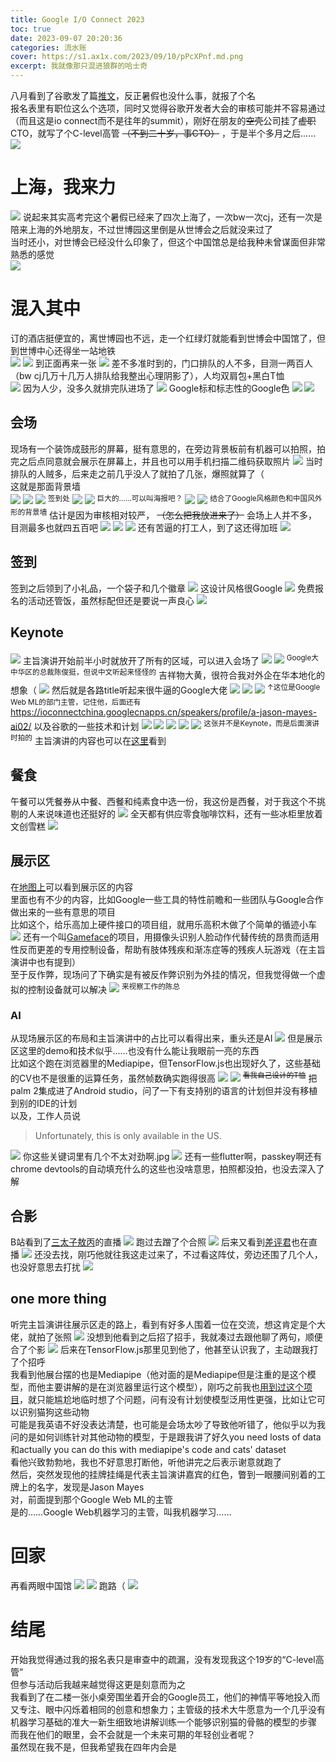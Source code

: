 ```yaml
---
title: Google I/O Connect 2023
toc: true
date: 2023-09-07 20:20:36
categories: 流水账
cover: https://s1.ax1x.com/2023/09/10/pPcXPnf.md.png
excerpt: 我就像那只混进狼群的哈士奇
---
```


八月看到了谷歌发了篇[推文](https://mp.weixin.qq.com/s/ipdWxBQJUuuRwheACY7aIQ)，反正暑假也没什么事，就报了个名  
报名表里有职位这么个选项，同时又觉得谷歌开发者大会的审核可能并不容易通过（而且这是io connect而不是往年的summit），刚好在朋友的~~空壳~~公司挂了~~虚职~~CTO，就写了个C-level高管 ~~（不到二十岁，事CTO）~~ ，于是半个多月之后……  
![](https://s1.ax1x.com/2023/09/07/pPysskd.png)

# 上海，我来力
![](https://s1.ax1x.com/2023/09/11/pPg1KYD.png)
说起来其实高考完这个暑假已经来了四次上海了，一次bw一次cj，还有一次是陪来上海的外地朋友，不过世博园这里倒是从世博会之后就没来过了  
当时还小，对世博会已经没什么印象了，但这个中国馆总是给我种未曾谋面但非常熟悉的感觉  
![](https://s1.ax1x.com/2023/09/10/pPcXpct.png)

# 混入其中
订的酒店挺便宜的，离世博园也不远，走一个红绿灯就能看到世博会中国馆了，但到世博中心还得坐一站地铁    
![](https://s1.ax1x.com/2023/09/10/pPcXFHS.png)
![](https://s1.ax1x.com/2023/09/10/pPcX9jP.png)
到正面再来一张
![](https://s1.ax1x.com/2023/09/10/pPcXPnf.png)
差不多准时到的，门口排队的人不多，目测一两百人（bw cj几万十几万人排队给我整出心理阴影了），人均双肩包+黑白T恤  
![](https://s1.ax1x.com/2023/09/10/pPcXiB8.png)
因为人少，没多久就排完队进场了
![](https://s1.ax1x.com/2023/09/10/pPcXAAg.png)
Google标和标志性的Google色
![](https://s1.ax1x.com/2023/09/10/pPcXe9s.png)
![](https://s1.ax1x.com/2023/09/10/pPcXENQ.png)

## 会场
现场有一个装饰成鼓形的屏幕，挺有意思的，在旁边背景板前有机器可以拍照，拍完之后点同意就会展示在屏幕上，并且也可以用手机扫描二维码获取照片
![](https://s1.ax1x.com/2023/09/10/pPcXm3n.png)
当时排队的人贼多，后来走之前几乎没人了就拍了几张，爆照就算了（  
这就是那面背景墙  
![](https://s1.ax1x.com/2023/09/10/pPcXlHU.png)
![](https://s1.ax1x.com/2023/09/10/pPcXVhj.png)
![](https://s1.ax1x.com/2023/09/10/pPcXG4J.png)
<sup>签到处</sup>
![](https://s1.ax1x.com/2023/09/11/pPgPc8O.png)
![](https://s1.ax1x.com/2023/09/10/pPcX3EF.png)
<sup>巨大的……可以叫海报吧？</sup>
![](https://s1.ax1x.com/2023/09/10/pPcX8N4.png)
![](https://s1.ax1x.com/2023/09/11/pPgPfrd.png)
<sup>结合了Google风格颜色和中国风外形的背景墙</sup>
估计是因为审核相对较严， ~~（怎么把我放进来了）~~ 会场上人并不多，目测最多也就四五百吧
![](https://s1.ax1x.com/2023/09/11/pPgP5VI.png)
![](https://s1.ax1x.com/2023/09/11/pPgPIat.png)
![](https://s1.ax1x.com/2023/09/11/pPgPoIP.png)
还有苦逼的打工人，到了这还得加班
![](https://s1.ax1x.com/2023/09/11/pPgPhqA.png)

## 签到
签到之后领到了小礼品，一个袋子和几个徽章
![](https://s1.ax1x.com/2023/09/10/pPcXuj0.png)
这设计风格很Google
![](https://s1.ax1x.com/2023/09/10/pPcXQBT.png)
免费报名的活动还管饭，虽然标配但还是要说一声良心
![](https://s1.ax1x.com/2023/09/10/pPcXncq.png)

## Keynote
![](https://s1.ax1x.com/2023/09/11/pPgP7Pf.png)
主旨演讲开始前半小时就放开了所有的区域，可以进入会场了
![](https://s1.ax1x.com/2023/09/11/pPg1Zex.png)
![](https://s1.ax1x.com/2023/09/11/pPg1mTK.png)
<sup>Google大中华区的总裁陈俊挺，但说中文听起来怪怪的</sup>
吉祥物大黄，很符合我对外企在华本地化的想象（
![](https://s1.ax1x.com/2023/09/11/pPg1ew6.png)
然后就是各路title听起来很牛逼的Google大佬
![](https://s1.ax1x.com/2023/09/11/pPg1uFO.png)
![](https://s1.ax1x.com/2023/09/11/pPg1Mfe.png)
![](https://s1.ax1x.com/2023/09/11/pPg1lSH.png)
<sup>↑这位是Google Web ML的部门主管，记住他，后面还有</sup>
https://ioconnectchina.googlecnapps.cn/speakers/profile/a-jason-mayes-ai02/
以及谷歌的一些技术和计划
![](https://s1.ax1x.com/2023/09/11/pPg136A.png)
![](https://s1.ax1x.com/2023/09/11/pPg11ld.png)
![](https://s1.ax1x.com/2023/09/11/pPg18OI.png)
![](https://s1.ax1x.com/2023/09/11/pPg1Jmt.png)
![](https://s1.ax1x.com/2023/09/11/pPgPwr9.png)
<sup>这张并不是Keynote，而是后面演讲时拍的</sup>
主旨演讲的内容也可以在[这里](https://www.bilibili.com/video/BV1uN411p72G)看到

## 餐食
午餐可以凭餐券从中餐、西餐和纯素食中选一份，我这份是西餐，对于我这个不挑剔的人来说味道也还挺好的
![](https://s1.ax1x.com/2023/09/11/pPgPs56.png)
全天都有供应零食咖啡饮料，还有一些冰柜里放着文创雪糕
![](https://s1.ax1x.com/2023/09/11/pPg1tTf.png)

## 展示区
在[地图上](https://i-h5.btech.cc/google2308/index.html)可以看到展示区的内容  
里面也有不少的内容，比如Google一些工具的特性前瞻和一些团队与Google合作做出来的一些有意思的项目  
比如这个，给乐高加上硬件接口的项目组，就用乐高积木做了个简单的循迹小车
![](https://s1.ax1x.com/2023/09/11/pPgP0bR.png)
还有一个叫[Gameface](https://github.com/google/project-gameface)的项目，用摄像头识别人脸动作代替传统的昂贵而适用性反而更差的专用控制设备，帮助有肢体残疾和渐冻症等的残疾人玩游戏（在主旨演讲中也有提到）  
至于反作弊，现场问了下确实是有被反作弊识别为外挂的情况，但我觉得做一个虚拟的控制设备就可以解决
![](https://s1.ax1x.com/2023/09/11/pPgiZZR.png)
<sup>来视察工作的陈总</sup>

### AI
从现场展示区的布局和主旨演讲中的占比可以看得出来，重头还是AI
![](https://s1.ax1x.com/2023/09/11/pPgPDV1.png)
但是展示区这里的demo和技术似乎……也没有什么能让我眼前一亮的东西  
比如这个跑在浏览器里的Mediapipe，但TensorFlow.js也出现好久了，这些基础的CV也不是很重的运算任务，虽然帧数确实跑得很高
![](https://s1.ax1x.com/2023/09/11/pPg1atS.png)
![](https://s1.ax1x.com/2023/09/11/pPgDoTg.png)
<sup>~~看我自己设计的T恤~~</sup>
把palm 2集成进了Android studio，问了一下有支持别的语言的计划但并没有移植到别的IDE的计划  
以及，工作人员说  
> Unfortunately, this is only available in the US.

![](https://s1.ax1x.com/2023/09/11/pPg1Uk8.png)
你这些关键词里有几个不太对劲啊.jpg
![](https://s1.ax1x.com/2023/09/11/pPg1dfg.png)
还有一些flutter啊，passkey啊还有chrome devtools的自动填充什么的这些也没啥意思，拍照都没拍，也没去深入了解

## 合影
B站看到了[三太子敖丙](https://space.bilibili.com/130763764)的直播
![](https://s1.ax1x.com/2023/09/09/pP6rdAJ.png)
跑过去蹭了个合照
![](https://s1.ax1x.com/2023/09/11/pPgD5m8.png)
后来又看到[差评君](https://space.bilibili.com/19319172)也在直播
![](https://s1.ax1x.com/2023/09/09/pP6r0hR.png)
还没去找，刚巧他就往我这走过来了，不过看这阵仗，旁边还围了几个人，也没好意思去打扰
![](https://s1.ax1x.com/2023/09/11/pPgP6PK.png)

## one more thing
听完主旨演讲往展示区走的路上，看到有好多人围着一位在交流，想这肯定是个大佬，就拍了张照
![](ttps://s1.ax1x.com/2023/09/11/pPg1Y0P.png)
没想到他看到之后招了招手，我就凑过去跟他聊了两句，顺便合了个影
![](https://s1.ax1x.com/2023/09/11/pPgDhOf.png)
后来在TensorFlow.js那里见到他了，他甚至认识我了，主动跟我打了个招呼  
我看到他展台摆的也是Mediapipe（他对面的是Mediapipe但是注重的是这个模型，而他主要讲解的是在浏览器里运行这个模型），刚巧之前我也[用到过这个项目](/2022/10/08/smile-aim/)，就只能尴尬地临时想了个问题，问有没有计划使模型泛用性更强，比如让它可以识别猫狗这些动物  
可能是我英语不好没表达清楚，也可能是会场太吵了导致他听错了，他似乎以为我问的是如何训练针对其他动物的模型，于是跟我讲了好久you need losts of data和actually you can do this with mediapipe's code and cats' dataset  
看他兴致勃勃地，我也不好意思打断他，听他讲完之后表示谢意就跑了  
然后，突然发现他的挂牌挂绳是代表主旨演讲嘉宾的红色，瞥到一眼腰间别着的工牌上的名字，发现是Jason Mayes  
对，前面提到那个Google Web ML的主管  
是的……Google Web机器学习的主管，叫我机器学习……

# 回家
再看两眼中国馆
![](https://s1.ax1x.com/2023/09/11/pPgPWKH.png)
![](https://s1.ax1x.com/2023/09/11/pPgPg2D.png)
跑路（
![](https://s1.ax1x.com/2023/09/11/pPgP2xe.png)

# 结尾
开始我觉得通过我的报名表只是审查中的疏漏，没有发现我这个19岁的“C-level高管”  
但参与活动后我越来越觉得这更是刻意而为之  
我看到了在二楼一张小桌旁围坐着开会的Google员工，他们的神情平等地投入而又专注、眼中闪烁着相同的创意和想象力；主管级的技术大牛愿意为一个几乎没有机器学习基础的准大一新生细致地讲解训练一个能够识别猫的骨骼的模型的步骤  
而我在他们的眼里，会不会就是一个未来可期的年轻创业者呢？  
虽然现在我不是，但我希望我在四年内会是

